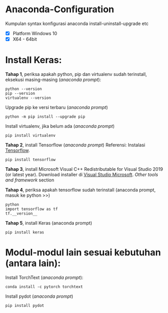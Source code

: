 # Anaconda-Configuration
Kumpulan syntax konfigurasi anaconda install-uninstall-upgrade etc
- [x] Platform Windows 10
- [x] X64 - 64bit

# **Install Keras:**

**Tahap 1**, periksa apakah python, pip dan virtualenv sudah terinstall, eksekusi masing-masing (*anaconda prompt*):
~~~
python --version
pip --version
virtualenv --version
~~~
Upgrade pip ke versi terbaru (*anaconda prompt*)
~~~
python -m pip install --upgrade pip
~~~
Install virtualenv, jika belum ada (*anaconda prompt*)
~~~
pip install virtualenv
~~~
**Tahap 2**, install Tensorflow (*anaconda prompt*)
Referensi: Instalasi [Tensorflow](https://www.tensorflow.org/install/pip).
~~~
pip install tensorflow
~~~
**Tahap 3**, install Microsoft Visual C++ Redistributable for Visual Studio 2019 (or latest year). Download installer di [Visual Studio Microsoft](https://visualstudio.microsoft.com/downloads/). *Other tools and framework* section

**Tahap 4**, periksa apakah tensorflow sudah terinstall (anaconda prompt, masuk ke python >>)
~~~
python
import tensorflow as tf
tf.__version__
~~~

**Tahap 5**, install Keras (anaconda prompt)
~~~
pip install keras
~~~

# **Modul-modul lain sesuai kebutuhan (antara lain):**

Install TorchText (*anaconda prompt*):
~~~
conda install -c pytorch torchtext
~~~
Install pydot (*anaconda prompt*)
~~~
pip install pydot
~~~
